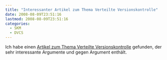 ```yaml
---
title: "Interessanter Artikel zum Thema Verteilte Versionskontrolle"
date: 2008-08-09T23:51:16
lastmod: 2008-08-09T23:51:16
categories:
  - SKM
  - DVCS
---
```

Ich habe einen <a href="http://www.infoq.com/articles/dvcs-guide"  title="Verteilte Versionskontrolle">Artikel zum Thema Verteilte Versionskontrolle</a> gefunden, der sehr interessante Argumente und gegen Argument enthält.
